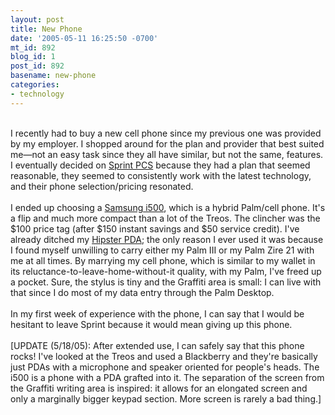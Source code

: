 ```yaml
---
layout: post
title: New Phone
date: '2005-05-11 16:25:50 -0700'
mt_id: 892
blog_id: 1
post_id: 892
basename: new-phone
categories:
- technology
---
```

<br />I recently had to buy a new cell phone since my previous one was provided by my employer. I shopped around for the plan and provider that best suited me&#x2014;not an easy task since they all have similar, but not the same, features. I eventually decided on <a href="http://www.sprintpcs.com/">Sprint PCS</a> because they had a plan that seemed reasonable, they seemed to consistently work with the latest technology, and their phone selection/pricing resonated.<br /><br />I ended up choosing a <a href="http://product.samsung.com/cgi-bin/nabc/product/b2c_product_detail.jsp?prod_id=SPH-I500">Samsung i500</a>, which is a hybrid Palm/cell phone. It's a flip and much more compact than a lot of the Treos. The clincher was the $100 price tag (after $150 instant savings and $50 service credit). I've already ditched my <a href="/blogs/bblog/archives/self-organized.cfm">Hipster PDA</a>; the only reason I ever used it was because I found myself unwilling to carry either my Palm III or my Palm Zire 21 with me at all times. By marrying my cell phone, which is similar to my wallet in its reluctance-to-leave-home-without-it quality, with my Palm, I've freed up a pocket. Sure, the stylus is tiny and the Graffiti area is small: I can live with that since I do most of my data entry through the Palm Desktop.<br /><br />In my first week of experience with the phone, I can say that I would be hesitant to leave Sprint because it would mean giving up this phone.<br /><br />[UPDATE (5/18/05): After extended use, I can safely say that this phone rocks! I've looked at the Treos and used a Blackberry and they're basically just PDAs with a microphone and speaker oriented for people's heads. The i500 is a phone with a PDA grafted into it. The separation of the screen from the Graffiti writing area is inspired: it allows for an elongated screen and only a marginally bigger keypad section. More screen is rarely a bad thing.]<br /><br /><br />
